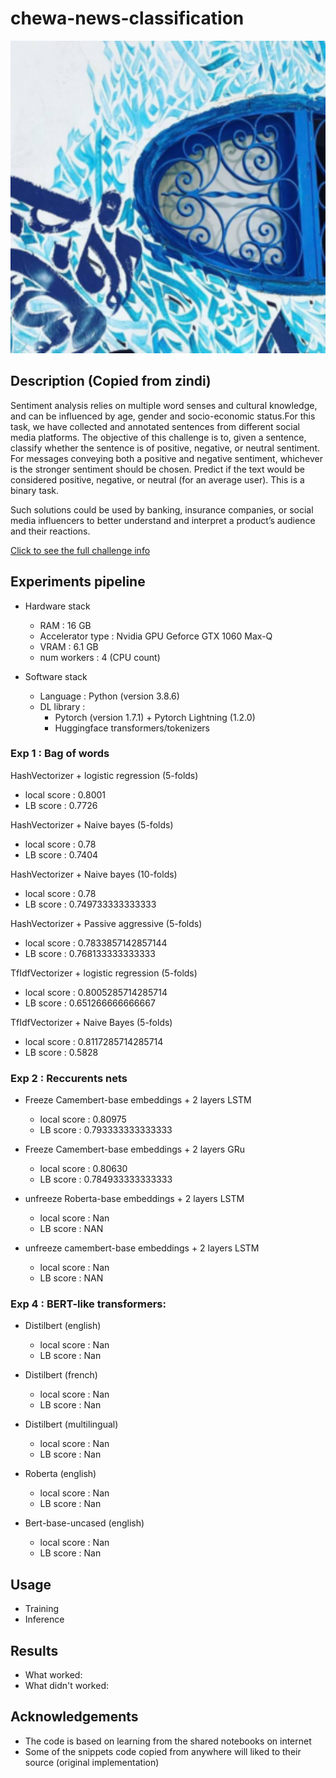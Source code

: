 # chewa-news-classification

<p align="center">
  <img src="poster.png"
  alt="Markdown Monster icon"
      width=800
      height=500/>
</p>

## Description (Copied from zindi)

Sentiment analysis relies on multiple word senses and cultural knowledge, and can be influenced by age, gender and socio-economic status.For this task, we have collected and annotated sentences from different social media platforms. The objective of this challenge is to, given a sentence, classify whether the sentence is of positive, negative, or neutral sentiment. For messages conveying both a positive and negative sentiment, whichever is the stronger sentiment should be chosen. Predict if the text would be considered positive, negative, or neutral (for an average user). This is a binary task.

Such solutions could be used by banking, insurance companies, or social media influencers to better understand and interpret a product’s audience and their reactions.

[Click to see the full challenge info](https://zindi.africa/competitions/ai4d-icompass-social-media-sentiment-analysis-for-tunisian-arabizi)

## Experiments pipeline

- Hardware stack

  - RAM : 16 GB
  - Accelerator type : Nvidia GPU Geforce GTX 1060 Max-Q
  - VRAM : 6.1 GB
  - num workers : 4 (CPU count)

- Software stack
  - Language : Python (version 3.8.6)
  - DL library :
    - Pytorch (version 1.7.1) + Pytorch Lightning (1.2.0)
    - Huggingface transformers/tokenizers

### Exp 1 : Bag of words

HashVectorizer + logistic regression (5-folds)

- local score : 0.8001
- LB score : 0.7726

HashVectorizer + Naive bayes (5-folds)

- local score : 0.78
- LB score : 0.7404

HashVectorizer + Naive bayes (10-folds)

- local score : 0.78
- LB score : 0.749733333333333

HashVectorizer + Passive aggressive (5-folds)

- local score : 0.7833857142857144
- LB score : 0.768133333333333

TfIdfVectorizer + logistic regression (5-folds)

- local score : 0.8005285714285714
- LB score : 0.651266666666667

TfIdfVectorizer + Naive Bayes (5-folds)

- local score : 0.8117285714285714
- LB score : 0.5828

### Exp 2 : Reccurents nets

- Freeze Camembert-base embeddings + 2 layers LSTM

  - local score : 0.80975
  - LB score : 0.793333333333333

- Freeze Camembert-base embeddings + 2 layers GRu

  - local score : 0.80630
  - LB score : 0.784933333333333

- unfreeze Roberta-base embeddings + 2 layers LSTM

  - local score : Nan
  - LB score : NAN

- unfreeze camembert-base embeddings + 2 layers LSTM

  - local score : Nan
  - LB score : NAN

### Exp 4 : BERT-like transformers:

- Distilbert (english)

  - local score : Nan
  - LB score : Nan

- Distilbert (french)

  - local score : Nan
  - LB score : Nan

- Distilbert (multilingual)

  - local score : Nan
  - LB score : Nan

- Roberta (english)

  - local score : Nan
  - LB score : Nan

- Bert-base-uncased (english)

  - local score : Nan
  - LB score : Nan

## Usage

- Training
- Inference

## Results

- What worked:
- What didn't worked:

## Acknowledgements

- The code is based on learning from the shared notebooks on internet
- Some of the snippets code copied from anywhere will liked to their source (original implementation)
